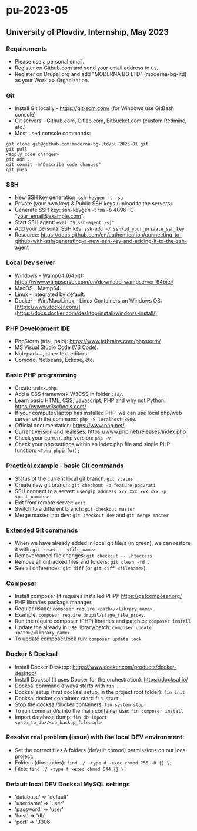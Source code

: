 # pu-2023-05

## University of Plovdiv, Internship, May 2023

### Requirements
- Please use a personal email.
- Register on Github.com and send your email address to us.
- Register on Drupal.org and add "MODERNA BG LTD" (moderna-bg-ltd) as your Work >> Organization.

### Git
- Install Git locally - https://git-scm.com/ (for Windows use GitBash console)
- Git servers - Github.com, Gitlab.com, Bitbucket.com (custom Redmine, etc.)
- Most used console commands:

```
git clone git@github.com:moderna-bg-ltd/pu-2023-01.git
git pull
<apply code changes>
git add .
git commit -m"Describe code changes"
git push
```

### SSH
- New SSH key generation: `ssh-keygen -t rsa`
- Private (your own key) & Public SSH keys (upload to the servers).
- Generate SSH key: ssh-keygen -t rsa -b 4096 -C "your_email@example.com".
- Start SSH agent: `eval "$(ssh-agent -s)"`
- Add your personal SSH key: `ssh-add ~/.ssh/id_your_private_ssh_key`
- Resource: https://docs.github.com/en/authentication/connecting-to-github-with-ssh/generating-a-new-ssh-key-and-adding-it-to-the-ssh-agent

### Local Dev server
- Windows - Wamp64 (64bit): https://www.wampserver.com/en/download-wampserver-64bits/
- MacOS - Mamp64.
- Linux - integrated by default.
- Docker - Win/Mac/Linux - Linux Containers on Windows OS: [https://www.docker.com/](https://docs.docker.com/desktop/install/windows-install/)

### PHP Development IDE
- PhpStorm (trial, paid): https://www.jetbrains.com/phpstorm/
- MS Visual Studio Code (VS Code).
- Notepad++, other text editors.
- Comodo, Netbeans, Eclipse, etc.

### Basic PHP programming
- Create `index.php`.
- Add a CSS framework W3CSS in folder `css/`.
- Learn basic HTML, CSS, Javascript, PHP and why not Python: https://www.w3schools.com/
- If your computer/laptop has installed PHP, we can use local php/web server with the command: `php -S localhost:8000`.
- Official documentation: https://www.php.net/
- Current version and realeses: https://www.php.net/releases/index.php
- Check your current php version: `php -v`
- Check your php settings within an index.php file and single PHP function: `<?php phpinfo();`

### Practical example - basic Git commands
- Status of the current local git branch: `git status`
- Create new git branch: `git checkout -b feature-podvrati`
- SSH connect to a server: `user@ip_address_xxx_xxx_xxx_xxx -p <port_number>`
- Exit from remote server: `exit`
- Switch to a different branch: `git checkout master`
- Merge master into dev: `git checkout dev` and `git merge master`

### Extended Git commands
- When we have already added in local git file/s (in green), we can restore it with: `git reset -- <file_name>`
- Remove/cancel file changes: `git checkout -- .htaccess`
- Remove all untracked files and folders: `git clean -fd .`
- See all differences: `git diff` (or `git diff <filename>`).

### Composer
- Install composer (it requires installed PHP): https://getcomposer.org/
- PHP libraries package manager.
- Regular usage: `composer require <path>/<library_name>`.
- Example: `composer require drupal/stage_file_proxy`.
- Run the require composer (PHP) libraries and patches: `composer install`
- Update the already in use library/patch: `composer update <path>/<library_name>`
- To update composer.lock run: `composer update lock`

### Docker & Docksal
- Install Docker Desktop: https://www.docker.com/products/docker-desktop/
- Install Docksal (it uses Docker for the orchestration): https://docksal.io/
- Docksal command always starts with `fin `.
- Docksal setup (first docksal setup, in the project root folder): `fin init`
- Docksal docker containers start: `fin start`
- Stop the docksal/docker containers: `fin system stop`
- To run command/s into the main container use: `fin composer install`
- Import database dump: `fin db import <path_to_db>/<db_backup_file.sql>`

### Resolve real problem (issue) with the local DEV environment:
- Set the correct files & folders (default chmod) permissions on our local project:
- Folders (directories): `find ./ -type d -exec chmod 755 -R {} \;`
- Files: `find ./ -type f -exec chmod 644 {} \;`

### Default local DEV Docksal MySQL settings
- 'database' => 'default'
- 'username' => 'user'
- 'password' => 'user'
- 'host' => 'db'
- 'port' => '3306'
